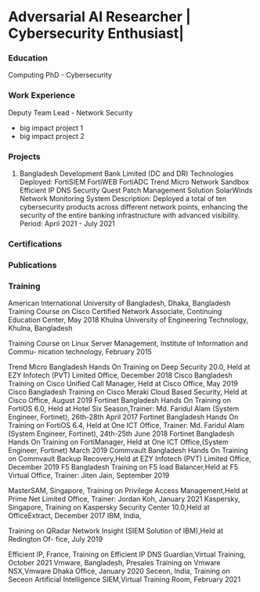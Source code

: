# Adversarial AI Researcher | Cybersecurity Enthusiast|  

### Education
Computing PhD - Cybersecurity

### Work Experience
Deputy Team Lead - Network Security
- big impact project 1
- big impact project 2 

### Projects
1. Bangladesh Development Bank Limited (DC and DR)
Technologies Deployed:
FortiSIEM
FortiWEB
FortiADC
Trend Micro Network Sandbox
Efficient IP DNS Security
Quest Patch Management Solution
SolarWinds Network Monitoring System
Description: Deployed a total of ten cybersecurity products across different network points, enhancing the security of the entire banking infrastructure with advanced visibility.
Period: April 2021 - July 2021

### Certifications

### Publications

### Training
American International University of Bangladesh, Dhaka, Bangladesh
Training Course on Cisco Certified Network Associate, Continuing Education Center,
May 2018
Khulna University of Engineering Technology, Khulna, Bangladesh

Training Course on Linux Server Management, Institute of Information and Commu-
nication technology, February 2015

Trend Micro Bangladesh
Hands On Training on Deep Security 20.0, Held at EZY Infotech (PVT) Limited Office,
December 2018
Cisco Bangladesh
Training on Cisco Unified Call Manager, Held at Cisco Office, May 2019
Cisco Bangladesh
Training on Cisco Meraki Cloud Based Security, Held at Cisco Office, August 2019
Fortinet Bangladesh
Hands On Training on FortiOS 6.0, Held at Hotel Six Season,Trainer: Md. Faridul
Alam (System Engineer, Fortinet), 26th-28th April 2017
Fortinet Bangladesh
Hands On Training on FortiOS 6.4, Held at One ICT Office, Trainer: Md. Faridul
Alam (System Engineer, Fortinet), 24th-25th June 2018
Fortinet Bangladesh
Hands On Training on FortiManager, Held at One ICT Office,(System Engineer, Fortinet)
March 2019
Commvault Bangladesh
Hands On Training on Commvault Backup Recovery,Held at EZY Infotech (PVT)
Limited Office, December 2019
F5 Bangladesh
Training on F5 load Balancer,Held at F5 Virtual Office, Trainer: Jiten Jain, September
2019

MasterSAM, Singapore,
Training on Privilege Access Management,Held at Prime Net Limited Office, Trainer:
Jordan Koh, January 2021
Kaspersky, Singapore,
Training on Kaspersky Security Center 10.0,Held at OfficeExtract, December 2017
IBM, India,

Training on QRadar Network Insight (SIEM Solution of IBM),Held at Redington Of-
fice, July 2019

Efficient IP, France,
Training on Efficient IP DNS Guardian,Virtual Training, October 2021
Vmware, Bangladesh,
Presales Training on Vmware NSX,Vmware Dhaka Office, January 2020
Seceon, India,
Training on Seceon Artificial Intelligence SIEM,Virtual Training Room, February 2021

